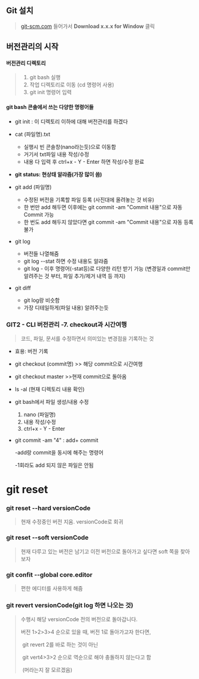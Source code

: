 ## Git 설치

> [git-scm.com](git-scm.com) 들어가서 **Download x.x.x for Window** 클릭  

## 버전관리의 시작

#### 버전관리 디렉토리

> 1. git bash 실행
> 2. 작업 디렉토리로 이동 (cd 명령어 사용)
> 3. git init 명령어 입력

#### git bash 콘솔에서 쓰는 다양한 명령어들

- git init : 이 디렉토리 이하에 대해 버전관리를 하겠다

- cat (파일명).txt

  - 실행시 빈 콘솔창(nano라는듯)으로 이동함
  - 거기서 txt파일 내용 작성/수정
  - 내용 다 입력 후 ctrl+x - Y - Enter 하면 작성/수정 완료

- **git status: 현상태 알랴줌(가장 많이 씀)**

- git add (파일명)

  - 수정된 버전을 기록할 파일 등록 (사진대에 올려놓는 것 비유)
  - 한 번만 add 해두면 이후에는 git commit -am "Commit 내용"으로 자동 Commit 가능
  - 한 번도 add 해두지 않았다면 git commit -am "Commit 내용"으로 자동 등록 불가

- git log

  - 버전들 나열해줌
  - git log --stat 하면 수정 내용도 알랴줌
  - git log - 이후 명령어(-stat등)로 다양한 리턴 받기 가능
    (변경일과 commit만 알려주는 것 부터, 파일 추가/제거 내역 등 까지)

- git diff

  - git log랑 비슷함
  - 가장 디테일하게(파일 내용) 알려주는듯

  





### GIT2 - CLI 버전관리 -7. checkout과 시간여행

> 코드, 파일, 문서를 수정하면서 의미있는 변경점을 기록하는 것

- 효용: 버전 기록

- git checkout (commit명) >> 해당 commit으로 시간여행
- git checkout master >>현재 commit으로 돌아옴
- ls -al (현재 디렉토리 내용 확인)

- git bash에서 파일 생성/내용 수정 
  1. nano (파일명)
  2. 내용 작성/수정
  3. ctrl+x - Y - Enter 

- git commit -am "4"  : add+ commit

  -add랑 commit을 동시에 해주는 명령어

  -1회라도 add 되지 않은 파일은 안됨



# git reset 

### git reset --hard versionCode

> 현재 수정중인 버전 지움. versionCode로 회귀 

### git reset --soft versionCode

> 현재 다루고 있는 버전은 남기고 이전 버전으로 돌아가고 싶다면 soft 쪽을 찾아보자

### git confit --global core.editor

> 편한 에디터를 사용하게 해줌



### git revert versionCode(git log 하면 나오는 것)

> 수행시 해당 versionCode 전의 버전으로 돌아갑니다.  
>
> 버전 1>2>3>4 순으로 있을 때, 버전 1로 돌아가고자 한다면,  
>
> ​	git revert 2를 바로 하는 것이 아닌
>
> ​	git vert4>3>2 순으로 역순으로 해야 충돌하지 않는다고 함  
>
> ​	(머라는지 잘 모르겠음)  

